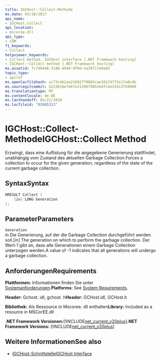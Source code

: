```yaml
---
title: IGCHost::Collect-Methode
ms.date: 03/30/2017
api_name:
- IGCHost.Collect
api_location:
- mscoree.dll
api_type:
- COM
f1_keywords:
- Collect
helpviewer_keywords:
- Collect method, IGCHost interface [.NET Framework hosting]
- IGCHost::Collect method [.NET Framework hosting]
ms.assetid: fc7d9448-3186-494d-9f0d-ea39717e9a82
topic_type:
- apiref
ms.openlocfilehash: ac73c462aa210927f0665cae161fd7f3e17a0cdb
ms.sourcegitcommit: d223616e7e6fe2139079052e6fcbe25413fb9900
ms.translationtype: MT
ms.contentlocale: de-DE
ms.lasthandoff: 05/22/2020
ms.locfileid: "83805313"
---
```

# <a name="igchostcollect-method"></a><span data-ttu-id="b8105-102">IGCHost::Collect-Methode</span><span class="sxs-lookup"><span data-stu-id="b8105-102">IGCHost::Collect Method</span></span>
<span data-ttu-id="b8105-103">Erzwingt, dass eine Auflistung für die angegebene Generierung stattfindet, unabhängig vom Zustand des aktuellen Garbage Collection.</span><span class="sxs-lookup"><span data-stu-id="b8105-103">Forces a collection to occur for the given generation, regardless of the state of the current garbage collection.</span></span>  
  
## <a name="syntax"></a><span data-ttu-id="b8105-104">Syntax</span><span class="sxs-lookup"><span data-stu-id="b8105-104">Syntax</span></span>  
  
```cpp  
HRESULT Collect (  
    [in] LONG Generation  
);  
```  
  
## <a name="parameters"></a><span data-ttu-id="b8105-105">Parameter</span><span class="sxs-lookup"><span data-stu-id="b8105-105">Parameters</span></span>  
 `Generation`  
 <span data-ttu-id="b8105-106">in Die Generierung, auf der die Garbage Collection durchgeführt werden soll.</span><span class="sxs-lookup"><span data-stu-id="b8105-106">[in] The generation on which to perform the garbage collection.</span></span> <span data-ttu-id="b8105-107">Der Wert-1 gibt an, dass alle Generationen einem Garbage Collection unterzogen werden.</span><span class="sxs-lookup"><span data-stu-id="b8105-107">A value of -1 indicates that all generations will undergo a garbage collection.</span></span>  
  
## <a name="requirements"></a><span data-ttu-id="b8105-108">Anforderungen</span><span class="sxs-lookup"><span data-stu-id="b8105-108">Requirements</span></span>  
 <span data-ttu-id="b8105-109">**Plattformen:** Informationen finden Sie unter [Systemanforderungen](../../get-started/system-requirements.md).</span><span class="sxs-lookup"><span data-stu-id="b8105-109">**Platforms:** See [System Requirements](../../get-started/system-requirements.md).</span></span>  
  
 <span data-ttu-id="b8105-110">**Header:** Gchost. idl, gchost. h</span><span class="sxs-lookup"><span data-stu-id="b8105-110">**Header:** GCHost.idl, GCHost.h</span></span>  
  
 <span data-ttu-id="b8105-111">**Bibliothek:** Als Ressource in Mscoree. dll enthalten</span><span class="sxs-lookup"><span data-stu-id="b8105-111">**Library:** Included as a resource in MSCorEE.dll</span></span>  
  
 <span data-ttu-id="b8105-112">**.NET Framework Versionen:**[!INCLUDE[net_current_v20plus](../../../../includes/net-current-v20plus-md.md)]</span><span class="sxs-lookup"><span data-stu-id="b8105-112">**.NET Framework Versions:** [!INCLUDE[net_current_v20plus](../../../../includes/net-current-v20plus-md.md)]</span></span>  
  
## <a name="see-also"></a><span data-ttu-id="b8105-113">Weitere Informationen</span><span class="sxs-lookup"><span data-stu-id="b8105-113">See also</span></span>

- [<span data-ttu-id="b8105-114">IGCHost-Schnittstelle</span><span class="sxs-lookup"><span data-stu-id="b8105-114">IGCHost Interface</span></span>](igchost-interface.md)
